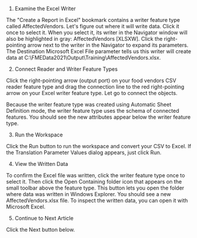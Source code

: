 1. Examine the Excel Writer

The "Create a Report in Excel" bookmark contains a writer feature type called AffectedVendors. Let's figure out where it will write data. Click it once to select it. When you select it, its writer in the Navigator window will also be highlighted in gray: AffectedVendors [XLSXW]. Click the right-pointing arrow next to the writer in the Navigator to expand its parameters. The Destination Microsoft Excel File parameter tells us this writer will create data at C:\\FMEData2021\\Output\\Training\\AffectedVendors.xlsx.

2. Connect Reader and Writer Feature Types

Click the right-pointing arrow (output port) on your food vendors CSV reader feature type and drag the connection line to the red right-pointing arrow on your Excel writer feature type. Let go to connect the objects.

Because the writer feature type was created using Automatic Sheet Definition mode, the writer feature type uses the schema of connected features. You should see the new attributes appear below the writer feature type.

3. Run the Workspace

Click the Run button to run the workspace and convert your CSV to Excel. If the Translation Parameter Values dialog appears, just click Run.

4. View the Written Data

To confirm the Excel file was written, click the writer feature type once to select it. Then click the Open Containing folder icon that appears on the small toolbar above the feature type. This button lets you open the folder where data was written in Windows Explorer. You should see a new AffectedVendors.xlsx file. To inspect the written data, you can open it with Microsoft Excel.

5. Continue to Next Article

Click the Next button below.
